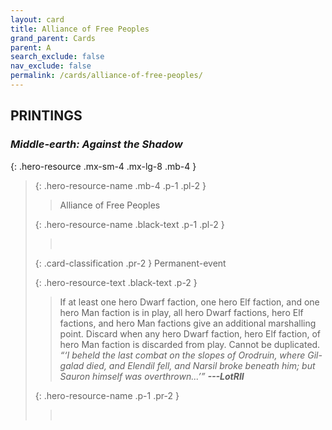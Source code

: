 ```yaml
---
layout: card
title: Alliance of Free Peoples
grand_parent: Cards
parent: A
search_exclude: false
nav_exclude: false
permalink: /cards/alliance-of-free-peoples/
---
```


## PRINTINGS


### _Middle-earth: Against the Shadow_

{: .hero-resource .mx-sm-4 .mx-lg-8 .mb-4 }
> {: .hero-resource-name .mb-4 .p-1 .pl-2 }
> > <div class="card-mp"></div>
> > <div class="card-name">Alliance of Free Peoples</div>
>
> {: .hero-resource-name .black-text .p-1 .pl-2 }
> > &nbsp;
>
> {: .card-classification .pr-2 }
> Permanent-event
>
> {: .hero-resource-text .black-text .p-2 }
> > If at least one hero Dwarf faction, one hero Elf faction, and one hero Man faction is in play, all hero Dwarf factions, hero Elf factions, and hero Man factions give an additional marshalling point. Discard when any hero Dwarf faction, hero Elf faction, of hero Man faction is discarded from play. Cannot be duplicated. <br>_“‘I beheld the last combat on the slopes of Orodruin, where Gil-galad died, and Elendil fell, and Narsil broke beneath him; but Sauron himself was overthrown...’”_ ***---LotRII*** 
> 
> {: .hero-resource-name .p-1 .pr-2 }
> > <div class="card-shield"></div>
> > <div class="card-corruption">&nbsp;</div>
